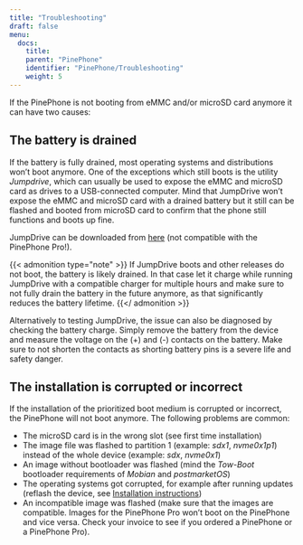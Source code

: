```yaml
---
title: "Troubleshooting"
draft: false
menu:
  docs:
    title:
    parent: "PinePhone"
    identifier: "PinePhone/Troubleshooting"
    weight: 5
---
```


If the PinePhone is not booting from eMMC and/or microSD card anymore it can have two causes:

## The battery is drained

If the battery is fully drained, most operating systems and distributions won’t boot anymore. One of the exceptions which still boots is the utility _Jumpdrive_, which can usually be used to expose the eMMC and microSD card as drives to a USB-connected computer. Mind that JumpDrive won’t expose the eMMC and microSD card with a drained battery but it still can be flashed and booted from microSD card to confirm that the phone still functions and boots up fine. 

JumpDrive can be downloaded from [here](https://github.com/dreemurrs-embedded/Jumpdrive/releases/download/0.8/pine64-pinephone.img.xz) (not compatible with the PinePhone Pro!). 

{{< admonition type="note" >}}
 If JumpDrive boots and other releases do not boot, the battery is likely drained. In that case let it charge while running JumpDrive with a compatible charger for multiple hours and make sure to not fully drain the battery in the future anymore, as that significantly reduces the battery lifetime.
{{</ admonition >}}

Alternatively to testing JumpDrive, the issue can also be diagnosed by checking the battery charge. Simply remove the battery from the device and measure the voltage on the (+) and (-) contacts on the battery. Make sure to not shorten the contacts as shorting battery pins is a severe life and safety danger.

## The installation is corrupted or incorrect

If the installation of the prioritized boot medium is corrupted or incorrect, the PinePhone will not boot anymore. The following problems are common:

* The microSD card is in the wrong slot (see first time installation)
* The image file was flashed to partition 1 (example: _sdx1_, _nvme0x1p1_) instead of the whole device (example: _sdx_, _nvme0x1_)
* An image without bootloader was flashed (mind the _Tow-Boot_ bootloader requirements of _Mobian_ and _postmarketOS_)
* The operating systems got corrupted, for example after running updates (reflash the device, see [Installation instructions](/documentation/PinePhone/Installation_instructions))
* An incompatible image was flashed (make sure that the images are compatible. Images for the PinePhone Pro won’t boot on the PinePhone and vice versa. Check your invoice to see if you ordered a PinePhone or a PinePhone Pro).
